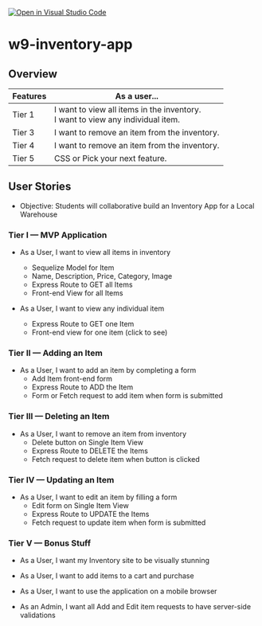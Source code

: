 [![Open in Visual Studio Code](https://classroom.github.com/assets/open-in-vscode-c66648af7eb3fe8bc4f294546bfd86ef473780cde1dea487d3c4ff354943c9ae.svg)](https://classroom.github.com/online_ide?assignment_repo_id=8311838&assignment_repo_type=AssignmentRepo)
# w9-inventory-app

## Overview

| Features 	| As a user...                                                                      	|
|----------	|-----------------------------------------------------------------------------------	|
| Tier 1   	| I want to view all items in the inventory.<br>I want to view any individual item. 	|
| Tier 3   	| I want to remove an item from the inventory.                                      	|
| Tier 4   	| I want to remove an item from the inventory.                                      	|
| Tier 5   	| CSS or Pick your next feature.                                                    	|



## User Stories

* Objective: Students will collaborative build an Inventory App for a Local Warehouse

### Tier I — MVP Application

* As a User, I want to view all items in inventory
	* Sequelize Model for Item
	* Name, Description, Price, Category, Image
	* Express Route to GET all Items
	* Front-end View for all Items

* As a User, I want to view any individual item 
	* Express Route to GET one Item
	* Front-end view for one item (click to see)


### Tier II — Adding an Item

* As a User, I want to add an item by completing a form
	* Add Item front-end form
	* Express Route to ADD the Item
	* Form or Fetch request to add item when form is submitted

### Tier III — Deleting an Item

* As a User, I want to  remove an item from inventory
	* Delete button on Single Item View
	* Express Route to DELETE the Items
	* Fetch request to delete item when button is clicked

 
### Tier IV — Updating an Item

* As a User, I want to edit an item by filling a form
	* Edit form on Single Item View
	* Express Route to UPDATE the Items
	* Fetch request to update item when form is submitted

### Tier V — Bonus Stuff

* As a User, I want my Inventory site to be visually stunning

* As a User, I want to add items to a cart and purchase

* As a User, I want to use the application on a mobile browser

* As an Admin, I want all Add and Edit item requests to have server-side validations
